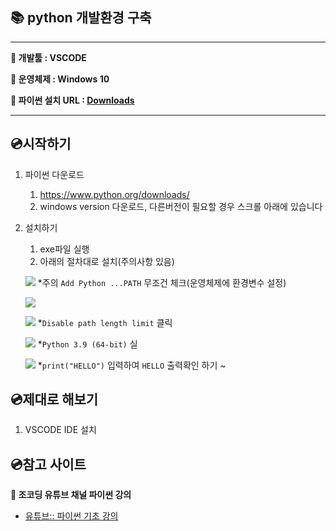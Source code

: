 **📚 python 개발환경 구축**
--
---


**📍 개발툴 : VSCODE**

**📍 운영체제 : Windows 10**

**📍 파이썬 설치 URL : [Downloads](https://www.python.org/downloads/)**

---


**💿시작하기**
--

1. 파이썬 다운로드
   1. https://www.python.org/downloads/
   2. windows version 다운로드, 다른버전이 필요할 경우 스크롤 아래에 있습니다
2. 설치하기
   1. exe파일 실행
   2. 아래의 절차대로 설치(주의사항 있음)

    ![](https://i.ibb.co/ssnWX67/image.png)
    *주의 `Add Python ...PATH` 무조건 체크(운영체제에 환경변수 설정)

    ![](https://i.ibb.co/XCg72t8/image.png)

    ![](https://i.ibb.co/KDWP44X/image.png)
    *`Disable path length limit` 클릭

    ![](https://i.ibb.co/KsfX4kZ/image.png)
    *`Python 3.9 (64-bit)` 실

    ![](https://i.ibb.co/thmG4rY/image.png)
    *`print("HELLO")` 입력하여 `HELLO` 출력확인 하기 ~

**💿제대로 해보기**
--

1. VSCODE IDE 설치


**💿참고 사이트**
--

**🧲 조코딩 유튜브 채널 파이썬 강의**

- [유튜브:: 파이썬 기초 강의](https://www.youtube.com/watch?v=8vjgx7joCqg&list=PLU9-uwewPMe2AX9o9hFgv-nRvOcBdzvP5&index=1)
